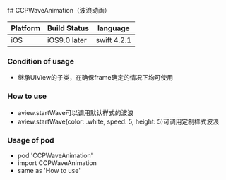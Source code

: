 f# CCPWaveAnimation（波浪动画）

 Platform | Build Status | language
 -------- | ------------ | ------------
 iOS | iOS9.0 later | swift 4.2.1
 
 ### Condition of usage
 - 继承UIView的子类，在确保frame确定的情况下均可使用
 ### How to use
 - aview.startWave可以调用默认样式的波浪
 - aview.startWave(color: .white, speed: 5, height: 5)可调用定制样式波浪
 ### Usage of pod
 - pod 'CCPWaveAnimation'
 - import CCPWaveAnimation
 - same as 'How to use'

